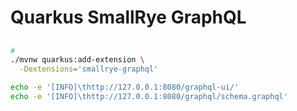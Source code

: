 # Quarkus SmallRye GraphQL

##

```sh
#
./mvnw quarkus:add-extension \
  -Dextensions='smallrye-graphql'
```

```sh
echo -e '[INFO]\thttp://127.0.0.1:8080/graphql-ui/'
echo -e '[INFO]\thttp://127.0.0.1:8080/graphql/schema.graphql'
```
